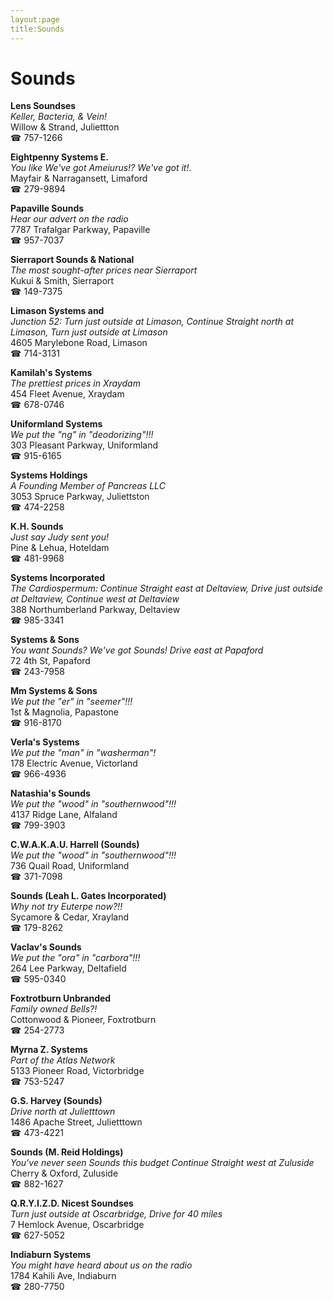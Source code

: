 ```yaml
---
layout:page
title:Sounds
---
```

# Sounds

**Lens Soundses**  
_Keller, Bacteria, & Vein!_  
Willow & Strand, Juliettton  
☎ 757-1266



**Eightpenny Systems E.**  
_You like We've got Ameiurus!? We've got it!._  
Mayfair & Narragansett, Limaford  
☎ 279-9894



**Papaville Sounds**  
_Hear our advert on the radio_  
7787 Trafalgar Parkway, Papaville  
☎ 957-7037



**Sierraport Sounds & National**  
_The most sought-after prices near Sierraport_  
Kukui & Smith, Sierraport  
☎ 149-7375



**Limason Systems and**  
_Junction 52: Turn just outside at Limason, Continue Straight north at Limason, Turn just outside at Limason_  
4605 Marylebone Road, Limason  
☎ 714-3131



**Kamilah's Systems**  
_The prettiest prices in Xraydam_  
454 Fleet Avenue, Xraydam  
☎ 678-0746



**Uniformland Systems**  
_We put the "ng" in "deodorizing"!!!_  
303 Pleasant Parkway, Uniformland  
☎ 915-6165



**Systems Holdings**  
_A Founding Member of Pancreas LLC_  
3053 Spruce Parkway, Juliettston  
☎ 474-2258



**K.H. Sounds**  
_Just say Judy sent you!_  
Pine & Lehua, Hoteldam  
☎ 481-9968



**Systems Incorporated**  
_The Cardiospermum: Continue Straight east at Deltaview, Drive just outside at Deltaview, Continue west at Deltaview_  
388 Northumberland Parkway, Deltaview  
☎ 985-3341



**Systems & Sons**  
_You want Sounds? We've got Sounds! 
Drive east at Papaford_  
72 4th St, Papaford  
☎ 243-7958



**Mm Systems & Sons**  
_We put the "er" in "seemer"!!!_  
1st & Magnolia, Papastone  
☎ 916-8170



**Verla's Systems**  
_We put the "man" in "washerman"!_  
178 Electric Avenue, Victorland  
☎ 966-4936



**Natashia's Sounds**  
_We put the "wood" in "southernwood"!!!_  
4137 Ridge Lane, Alfaland  
☎ 799-3903



**C.W.A.K.A.U. Harrell (Sounds)**  
_We put the "wood" in "southernwood"!!!_  
736 Quail Road, Uniformland  
☎ 371-7098



**Sounds (Leah L. Gates Incorporated)**  
_Why not try Euterpe now?!!_  
Sycamore & Cedar, Xrayland  
☎ 179-8262



**Vaclav's Sounds**  
_We put the "ora" in "carbora"!!!_  
264 Lee Parkway, Deltafield  
☎ 595-0340



**Foxtrotburn Unbranded**  
_Family owned Bells?!_  
Cottonwood & Pioneer, Foxtrotburn  
☎ 254-2773



**Myrna Z. Systems**  
_Part of the Atlas Network_  
5133 Pioneer Road, Victorbridge  
☎ 753-5247



**G.S. Harvey (Sounds)**  
_Drive north at Julietttown_  
1486 Apache Street, Julietttown  
☎ 473-4221



**Sounds (M. Reid Holdings)**  
_You've never seen Sounds this budget 
Continue Straight west at Zuluside_  
Cherry & Oxford, Zuluside  
☎ 882-1627



**Q.R.Y.I.Z.D. Nicest Soundses**  
_Turn just outside at Oscarbridge, Drive for 40 miles_  
7 Hemlock Avenue, Oscarbridge  
☎ 627-5052



**Indiaburn Systems**  
_You might have heard about us on the radio_  
1784 Kahili Ave, Indiaburn  
☎ 280-7750



